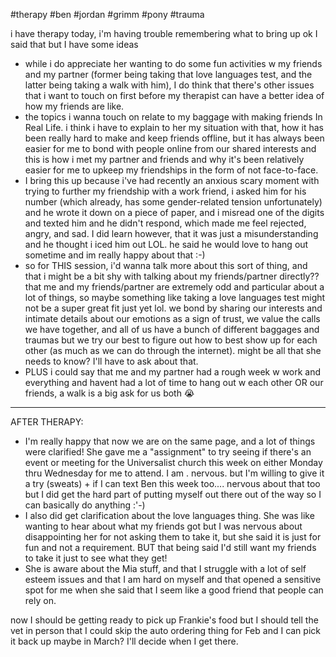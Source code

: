 #therapy #ben #jordan #grimm #pony #trauma

i have therapy today, i'm having trouble remembering what to bring up
ok I said that but I have some ideas

- while i do appreciate her wanting to do some fun activities w my friends and my partner (former being taking that love languages test, and the latter being taking a walk with him), I do think that there's other issues that i want to touch on first before my therapist can have a better idea of how my friends are like.
- the topics i wanna touch on relate to my baggage with making friends In Real Life. i think i have to explain to her my situation with that, how it has been really hard to make and keep friends offline, but it has always been easier for me to bond with people online from our shared interests and this is how i met my partner and friends and why it's been relatively easier for me to upkeep my friendships in the form of not face-to-face.
- I bring this up because i've had recently an anxious scary moment with trying to further my friendship with a work friend, i asked him for his number (which already, has some gender-related tension unfortunately) and he wrote it down on a piece of paper, and i misread one of the digits and texted him and he didn't respond, which made me feel rejected, angry, and sad. I did learn however, that it was just a misunderstanding and he thought i iced him out LOL. he said he would love to hang out sometime and im really happy about that :-)
- so for THIS session, i'd wanna talk more about this sort of thing, and that i might be a bit shy with talking about my friends/partner directly?? that me and my friends/partner are extremely odd and particular about a lot of things, so maybe something like taking a love languages test might not be a super great fit just yet lol. we bond by sharing our interests and intimate details about our emotions as a sign of trust, we value the calls we have together, and all of us have a bunch of different baggages and traumas but we try our best to figure out how to best show up for each other (as much as we can do through the internet). might be all that she needs to know? I'll have to ask about that.
- PLUS i could say that me and my partner had a rough week w work and everything and havent had a lot of time to hang out w each other OR our friends, a walk is a big ask for us both 😭
---
AFTER THERAPY:
- I'm really happy that now we are on the same page, and a lot of things were clarified! She gave me a "assignment" to try seeing if there's an event or meeting for the Universalist church this week on either Monday thru Wednesday for me to attend. I am . nervous. but I'm willing to give it a try (sweats) + if I can text Ben this week too.... nervous about that too but I did get the hard part of putting myself out there out of the way so I can basically do anything :'-)
- I also did get clarification about the love languages thing. She was like wanting to hear about what my friends got but I was nervous about disappointing her for not asking them to take it, but she said it is just for fun and not a requirement. BUT that being said I'd still want my friends to take it just to see what they get!
- She is aware about the Mia stuff, and that I struggle with a lot of self esteem issues and that I am hard on myself and that opened a sensitive spot for me when she said that I seem like a good friend that people can rely on.

now I should be getting ready to pick up Frankie's food but I should tell the vet in person that I could skip the auto ordering thing for Feb and I can pick it back up maybe in March? I'll decide when I get there.
